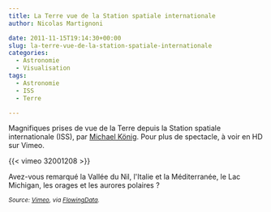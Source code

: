 ```yaml
---
title: La Terre vue de la Station spatiale internationale
author: Nicolas Martignoni

date: 2011-11-15T19:14:30+00:00
slug: la-terre-vue-de-la-station-spatiale-internationale
categories:
  - Astronomie
  - Visualisation
tags:
  - Astronomie
  - ISS
  - Terre

---
```

Magnifiques prises de vue de la Terre depuis la Station spatiale internationale (ISS), par [Michael König][1]. Pour plus de spectacle, à voir en HD sur Vimeo.

{{< vimeo 32001208 >}}

Avez-vous remarqué la Vallée du Nil, l'Italie et la Méditerranée, le Lac Michigan, les orages et les aurores polaires ?

<small>_Source: [Vimeo][2], via [FlowingData][3]._</small>

 [1]: https://vimeo.com/michaelkoenig
 [2]: https://vimeo.com/32001208
 [3]: https://flowingdata.com/2011/11/14/time-lapse-of-earth-from-international-space-station/ "FlowingData"

<!--more-->
